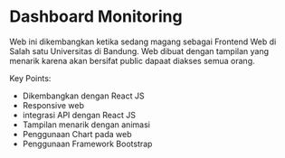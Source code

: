 # Dashboard Monitoring
Web ini dikembangkan ketika sedang magang sebagai Frontend Web di Salah satu Universitas di Bandung.
Web dibuat dengan tampilan yang menarik karena akan bersifat public dapaat diakses semua orang.

Key Points: 
- Dikembangkan dengan React JS
- Responsive web
- integrasi API dengan React JS
- Tampilan menarik dengan animasi
- Penggunaan Chart pada web
- Penggunaan Framework Bootstrap
